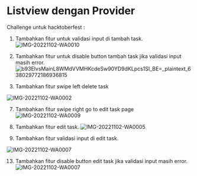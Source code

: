 # Listview dengan Provider

Challenge untuk hacktoberfest :

1. Tambahkan fitur untuk validasi input di tambah task.
![IMG-20221102-WA0010](https://user-images.githubusercontent.com/99778770/199452449-7dd4524a-7162-4eb2-a12f-d21c486f94a0.jpg)


3. Tambahkan fitur untuk disable button tambah task jika validasi input masih error.
![b93ElvsMainL8WMdVVMHKcdeSw90YD9dKLpcs1Sl_BE=_plaintext_638029772186936815](https://user-images.githubusercontent.com/99778770/199452487-432bd8ce-9ddc-4b98-8b1b-04ef3842ba16.jpg)


5. Tambahkan fitur swipe left delete task

![IMG-20221102-WA0002](https://user-images.githubusercontent.com/99778770/199452517-0c50e564-e0a6-4298-b385-c1e214366a8a.jpg)


7. Tambahkan fitur swipe right go to edit task page
![IMG-20221102-WA0009](https://user-images.githubusercontent.com/99778770/199452553-93daedc8-5cee-4d06-8f41-a3e41ff4756e.jpg)


9. Tambahkan fitur edit task.
![IMG-20221102-WA0005](https://user-images.githubusercontent.com/99778770/199452645-ff595302-cbc9-49a1-b7b2-d1a6b7d19326.jpg)


11. Tambahkan fitur validasi input di edit task.

![IMG-20221102-WA0007](https://user-images.githubusercontent.com/99778770/199452716-5484a341-de72-4474-9cd8-955dfc2a0ed9.jpg)

13. Tambahkan fitur disable button edit task jika validasi input masih error.
![IMG-20221102-WA0007](https://user-images.githubusercontent.com/99778770/199452836-f2d594e9-1edd-472a-ba40-1591767ea10a.jpg)


